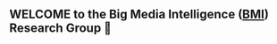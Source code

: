 ## WELCOME to the Big Media Intelligence ([BMI](https://cszhengzhang.cn/BMI/)) Research Group 👋


<!--
**DarrenZZhang/DarrenZZhang** is a ✨ _special_ ✨ repository because its `README.md` (this file) appears on your GitHub profile.

Here are some ideas to get you started:

- 🔭 I’m currently working on ...
- 🌱 I’m currently learning ...
- 👯 I’m looking to collaborate on ...
- 🤔 I’m looking for help with ...
- 💬 Ask me about ...
- 📫 How to reach me: ...
- 😄 Pronouns: ...
- ⚡ Fun fact: ...



<img align="right" src="https://github-readme-stats.vercel.app/api?username=DarrenZZhang&show_icons=true&icon_color=805AD5&text_color=718096&bg_color=ffffff&hide_title=true&count_private=true" /> -->
